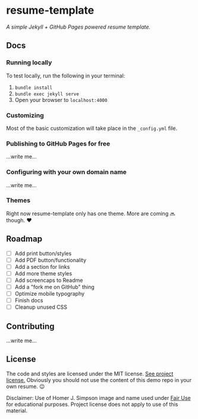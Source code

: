 # resume-template

*A simple Jekyll + GitHub Pages powered resume template.*

## Docs

### Running locally

To test locally, run the following in your terminal:

1. `bundle install`
2. `bundle exec jekyll serve`
3. Open your browser to `localhost:4000`

### Customizing

Most of the basic customization will take place in the `_config.yml` file.

### Publishing to GitHub Pages for free

...write me...

### Configuring with your own domain name

...write me...

### Themes

Right now resume-template only has one theme. More are coming :soon: though. :heart:

## Roadmap

- [ ] Add print button/styles
- [ ] Add PDF button/functionality
- [ ] Add a section for links
- [ ] Add more theme styles
- [ ] Add screencaps to Readme
- [ ] Add a "fork me on GitHub" thing
- [ ] Optimize mobile typography
- [ ] Finish docs
- [ ] Cleanup unused CSS

## Contributing

...write me...

## License

The code and styles are licensed under the MIT license. [See project license.](LICENSE) Obviously you should not use the content of this demo repo in your own resume. :wink:

Disclaimer: Use of Homer J. Simpson image and name used under [Fair Use](https://en.wikipedia.org/wiki/Fair_use) for educational purposes. Project license does not apply to use of this material.